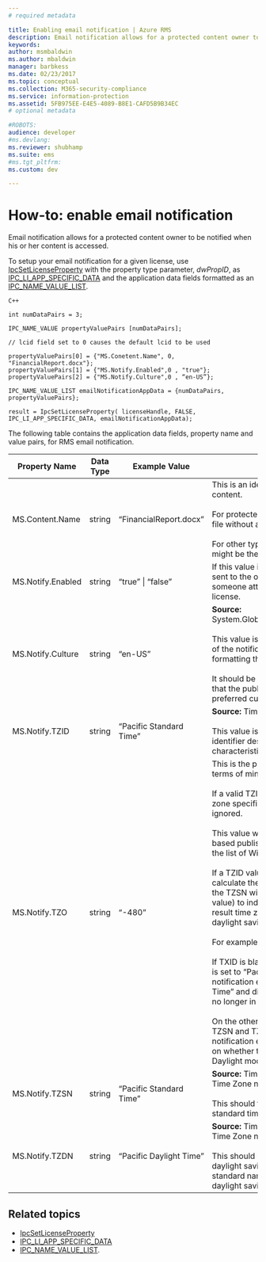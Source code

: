 ```yaml
---
# required metadata

title: Enabling email notification | Azure RMS
description: Email notification allows for a protected content owner to be notified when his or her content is accessed.
keywords:
author: msmbaldwin
ms.author: mbaldwin
manager: barbkess
ms.date: 02/23/2017
ms.topic: conceptual
ms.collection: M365-security-compliance
ms.service: information-protection
ms.assetid: 5FB975EE-E4E5-4089-B8E1-CAFD5B9B34EC
# optional metadata

#ROBOTS:
audience: developer
#ms.devlang:
ms.reviewer: shubhamp
ms.suite: ems
#ms.tgt_pltfrm:
ms.custom: dev

---
```


# How-to: enable email notification

Email notification allows for a protected content owner to be notified when his or her content is accessed.

To setup your email notification for a given license, use [IpcSetLicenseProperty](https://msdn.microsoft.com/library/hh535271.aspx) with the property type parameter, *dwPropID*, as [IPC\_LI\_APP\_SPECIFIC\_DATA](https://msdn.microsoft.com/library/hh535287.aspx) and the application data fields formatted as an [IPC\_NAME\_VALUE\_LIST](https://msdn.microsoft.com/library/hh535277.aspx).

    C++

    int numDataPairs = 3;

    IPC_NAME_VALUE propertyValuePairs [numDataPairs];

    // lcid field set to 0 causes the default lcid to be used

    propertyValuePairs[0] = {"MS.Conetent.Name", 0, "FinancialReport.docx"};
    propertyValuePairs[1] = {"MS.Notify.Enabled",0 , "true"};
    propertyValuePairs[2] = {"MS.Notify.Culture",0 , “en-US”};

    IPC_NAME_VALUE_LIST emailNotificationAppData = {numDataPairs, propertyValuePairs};

    result = IpcSetLicenseProperty( licenseHandle, FALSE, IPC_LI_APP_SPECIFIC_DATA, emailNotificationAppData);


The following table contains the application data fields, property name and value pairs, for RMS email notification.


|Property Name | Data Type | Example Value | Notes |
|--------------|-----------|---------------|-------|
|MS.Content.Name|string|“FinancialReport.docx”|This is an identifier associated with the protected content.<br><br> For protected files this value should be the name of the file without any path information.<br><br> For other types of content such as an email message it might be the subject of the email or it might be empty.|
|MS.Notify.Enabled|string|“true” &#124; “false”|If this value is set to “true” a notification email will be sent to the owner of the publishing license when someone attempts to use it to obtain an end user license.|
|MS.Notify.Culture|string|“en-US”| **Source:** System.Globalization.CultureInfo.CurrentUICulture.Name <br><br>This value is used to determine the localized language of the notification email and the date/time and number formatting that should be used in the email message.<br><br>It should be set based on user settings of the machine that the publish license is created on, or based on the preferred culture of the owner of the publish license.|
|MS.Notify.TZID|string|“Pacific Standard Time”|**Source:** TimeZoneInfo.Local.Id - Windows time zone ID.<br><br>This value is the Microsoft Windows OS time zone identifier describing a particular time zone and its characteristics.|
|MS.Notify.TZO|string|“-480”|This is the publish license owner’s time zone offset in terms of minutes from UTC time.<br><br>If a valid TZID value is provided the offset of the time zone specified by it will be used and this value will be ignored.<br><br>This value will more than likely be used by non-windows based publishing platforms that do not have access to the list of Windows OS time zone ID values.<br><br>If a TZID value is not provided this value will be used to calculate the time offset in notification messages, and the TZSN will be used (regardless of the time zone value) to indicate the name of the time zone. This will result time zone being fixed and not updating for daylight savings when it is applicable.<br><br>For example:<br><br>If TXID is blank and TZ0 is set to “-420” and the TZSN is set to “Pacific Daylight Time” all values shown in the notification email will be adjusted to "Pacific Daylight Time” and displayed as such even if daylight savings is no longer in affect currently.<br><br>On the other hand if a TZID is supplied along with both TZSN and TZDN, then the times specified in the notification email will be adjusted and displayed based on whether the date and time should be displayed in Daylight mode or Standard mode.|
|MS.Notify.TZSN|string|“Pacific Standard Time”|**Source:** TimeZoneInfo.Local.StandardName - Standard Time Zone name.<br><br>This should the localized name of the time zone’s standard time zone name.|
|MS.Notify.TZDN|string|“Pacific Daylight Time”|**Source:** TimeZoneInfo.Local.DaylightName - Daylight Time Zone name.<br><br>This should be the localized name of the time zone’s daylight savings name. It can be the same as the standard name if the time zone does not support daylight savings.|

## Related topics

- [IpcSetLicenseProperty](https://msdn.microsoft.com/library/hh535271.aspx)
- [IPC\_LI\_APP\_SPECIFIC\_DATA](https://msdn.microsoft.com/library/hh535287.aspx)
- [IPC\_NAME\_VALUE\_LIST](https://msdn.microsoft.com/library/hh535277.aspx).
